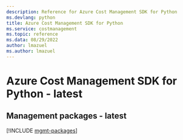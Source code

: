 ```yaml
---
description: Reference for Azure Cost Management SDK for Python
ms.devlang: python
title: Azure Cost Management SDK for Python
ms.service: costmanagement
ms.topic: reference
ms.data: 08/29/2022
author: lmazuel
ms.author: lmazuel
---
```

# Azure Cost Management SDK for Python - latest

## Management packages - latest
[!INCLUDE [mgmt-packages](cost-management-mgmt-index.md)]